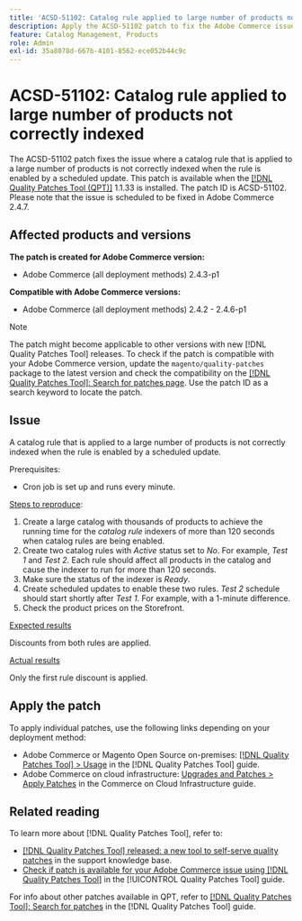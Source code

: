 ```yaml
---
title: 'ACSD-51102: Catalog rule applied to large number of products not correctly indexed'
description: Apply the ACSD-51102 patch to fix the Adobe Commerce issue where a catalog rule that is applied to a large number of products is not correctly indexed when the rule is enabled by a scheduled update.
feature: Catalog Management, Products
role: Admin
exl-id: 35a8078d-667b-4101-8562-ece052b44c9c
---
```

# ACSD-51102: Catalog rule applied to large number of products not correctly indexed

The ACSD-51102 patch fixes the issue where a catalog rule that is applied to a large number of products is not correctly indexed when the rule is enabled by a scheduled update. This patch is available when the [[!DNL Quality Patches Tool (QPT)]](https://experienceleague.adobe.com/en/docs/commerce-knowledge-base/kb/announcements/commerce-announcements/magento-quality-patches-released-new-tool-to-self-serve-quality-patches) 1.1.33 is installed. The patch ID is ACSD-51102. Please note that the issue is scheduled to be fixed in Adobe Commerce 2.4.7.

## Affected products and versions

**The patch is created for Adobe Commerce version:**

* Adobe Commerce (all deployment methods) 2.4.3-p1

**Compatible with Adobe Commerce versions:**

* Adobe Commerce (all deployment methods) 2.4.2 - 2.4.6-p1

>[!NOTE]
>
>The patch might become applicable to other versions with new [!DNL Quality Patches Tool] releases. To check if the patch is compatible with your Adobe Commerce version, update the `magento/quality-patches` package to the latest version and check the compatibility on the [[!DNL Quality Patches Tool]: Search for patches page](https://experienceleague.adobe.com/tools/commerce-quality-patches/index.html). Use the patch ID as a search keyword to locate the patch.

## Issue

A catalog rule that is applied to a large number of products is not correctly indexed when the rule is enabled by a scheduled update.

Prerequisites:

* Cron job is set up and runs every minute.

<u>Steps to reproduce</u>:

1. Create a large catalog with thousands of products to achieve the running time for the *catalog rule* indexers of more than 120 seconds when catalog rules are being enabled.
2. Create two catalog rules with *Active* status set to *No*.  For example, *Test 1* and *Test 2*. Each rule should affect all products in the catalog and cause the indexer to run for more than 120 seconds.
3. Make sure the status of the indexer is *Ready*.
4. Create scheduled updates to enable these two rules. *Test 2* schedule should start shortly after *Test 1*. For example, with a 1-minute difference.
5. Check the product prices on the Storefront.

<u>Expected results</u>

Discounts from both rules are applied.

<u>Actual results</u>

Only the first rule discount is applied.

## Apply the patch

To apply individual patches, use the following links depending on your deployment method:

* Adobe Commerce or Magento Open Source on-premises: [[!DNL Quality Patches Tool] > Usage](</help/tools/quality-patches-tool/usage.md>) in the [!DNL Quality Patches Tool] guide.
* Adobe Commerce on cloud infrastructure: [Upgrades and Patches > Apply Patches](https://experienceleague.adobe.com/docs/commerce-cloud-service/user-guide/develop/upgrade/apply-patches.html) in the Commerce on Cloud Infrastructure guide.

## Related reading

To learn more about [!DNL Quality Patches Tool], refer to:

* [[!DNL Quality Patches Tool] released: a new tool to self-serve quality patches](https://experienceleague.adobe.com/en/docs/commerce-knowledge-base/kb/announcements/commerce-announcements/magento-quality-patches-released-new-tool-to-self-serve-quality-patches) in the support knowledge base.
* [Check if patch is available for your Adobe Commerce issue using [!DNL Quality Patches Tool]](/help/tools/quality-patches-tool/patches-available-in-qpt/check-patch-for-magento-issue-with-magento-quality-patches.md) in the [!UICONTROL Quality Patches Tool] guide.


For info about other patches available in QPT, refer to [[!DNL Quality Patches Tool]: Search for patches](<https://experienceleague.adobe.com/tools/commerce-quality-patches/index.html>) in the [!DNL Quality Patches Tool] guide.
